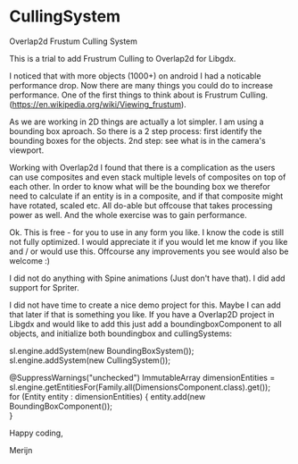 # CullingSystem
Overlap2d Frustum Culling System

This is a trial to add Frustrum Culling to Overlap2d for Libgdx. 

I noticed that with more objects (1000+) on android I had a noticable performance drop. Now there are many things you could do to increase performance. One of the first things to think about is Frustrum Culling. (https://en.wikipedia.org/wiki/Viewing_frustum). 

As we are working in 2D things are actually a lot simpler. I am using a bounding box aproach. So there is a 2 step process: first identify the bounding boxes for the objects. 2nd step: see what is in the camera's viewport.

Working with Overlap2d I found that there is a complication as the users can use composites and even stack multiple levels of composites on top of each other. In order to know what will be the bounding box we therefor need to calculate if an entity is in a composite, and if that composite might have rotated, scaled etc. All do-able but offcouse that takes processing power as well. And the whole exercise was to gain performance.

Ok. This is free - for you to use in any form you like. I know the code is still not fully optimized. I would appreciate it if you would let me know if you like and / or would use this. Offcourse any improvements you see would also be welcome :)

I did not do anything with Spine animations (Just don't have that). I did add support for Spriter. 

I did not have time to create a nice demo project for this. Maybe I can add that later if that is something you like. 
If you have a Overlap2D project in Libgdx and would like to add this just add a boundingboxComponent to all objects, and initialize both boundingbox and cullingSystems:

sl.engine.addSystem(new BoundingBoxSystem());
sl.engine.addSystem(new CullingSystem());
		
@SuppressWarnings("unchecked")
ImmutableArray<Entity> dimensionEntities = sl.engine.getEntitiesFor(Family.all(DimensionsComponent.class).get());		
for (Entity entity : dimensionEntities) {
			entity.add(new BoundingBoxComponent());			
}

Happy coding,

Merijn
